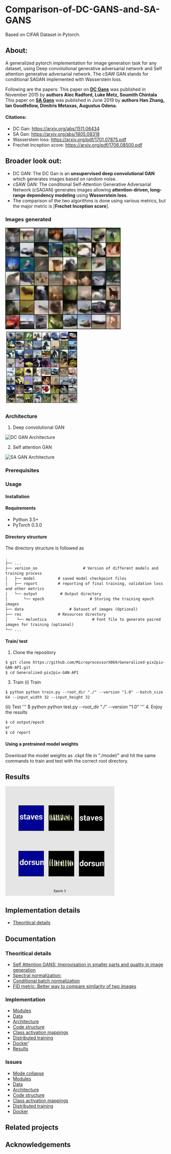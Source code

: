 # Comparison-of-DC-GANS-and-SA-GANS
Based on CIFAR Dataset in Pytorch.

## About:
A generalized pytorch implementation for image generation task for any dataset, using Deep convolutional generative adversarial network and Self attention generative adversarial network.
The cSAW GAN stands for conditional SAGAN implemented with Wasserstein loss.

Following are the papers:
This paper on [**DC Gans**](https://arxiv.org/abs/1511.06434) was published in November 2015 by **authors Alec Radford, Luke Metz, Soumith Chintala**
This paper on [**SA Gans**](https://arxiv.org/abs/1805.08318) was published in June 2019 by **authors Han Zhang, Ian Goodfellow, Dimitris Metaxas, Augustus Odena.**

#### Citations:
- DC Gan: https://arxiv.org/abs/1511.06434
- SA Gan: https://arxiv.org/abs/1805.08318
- Wasserstein loss: https://arxiv.org/pdf/1701.07875.pdf
- Frechet Inception score: https://arxiv.org/pdf/1706.08500.pdf

## Broader look out:
- DC GAN: The DC Gan is an **unsupervised deep convolutional GAN** which generates images based on random noise.
- cSAW GAN: The conditional Self-Attention Generative Adversarial Network (cSAGAN) generates images allowing **attention-driven, long-   range dependency modeling** using **Wasserstein loss**.
- The comparison of the two algorithms is done using various metrics, but the major metric is [**Frechet Inception score**].

### Images generated
![Images generated by DC GAN](https://github.com/MicroprocessorX069/Comparison-of-DC-GANS-and-SA-GANS/blob/master/documentation/image%20res/images_dc.PNG)
![Images generatedby SA GAN](https://github.com/MicroprocessorX069/Comparison-of-DC-GANS-and-SA-GANS/blob/master/documentation/image%20res/images_sa.PNG)

### Architecture
1. Deep convolutional GAN

![DC GAN Architecture](https://gluon.mxnet.io/_images/dcgan.png)

2. Self attention GAN

![SA GAN Architecture](https://miro.medium.com/max/2204/1*H29pojIh1fvscvX04gF2Xg.png)


### Prerequisites
### Usage

#### Installation
#### Requirements
- Python 3.5+
- PyTorch 0.3.0
 
#### Directory structure
The directory structure is followed as 
```
.
├── ...
├── version_no                    # Version of different models and training process
│   ├── model          # saved model checkpoint files
│   ├── report         # reporting of final training, validation loss and other metrics
│   └── output          # Output directory
│       └── epoch                    # Storing the training epoch images
├── data                    # Dataset of images (Optional)
├── res                # Resources directory
│    └── Helvetica                    # Font file to generate paired images for training (optional) 
└── ...
```

#### Train/ test
1. Clone the repository
```
$ git clone https://github.com/MicroprocessorX069/Generalized-pix2pix-GAN-API.git
$ cd Generalized-pix2pix-GAN-API
```
3. Train
(i) Train
```
$ python python train.py --root_dir "./" --version "1.0" --batch_size 64 --input_width 32 --input_height 32 
```
(ii) Test
'''
$ python python test.py --root_dir "./" --version "1.0" 
'''
4. Enjoy the results
```
$ cd output/epoch
or
$ cd report
```

#### Using a pretrained model weights
Download the model weights as .ckpt file in "./model/" and hit the same commands to train and test with the correct root directory.

## Results
![Training gif](https://github.com/MicroprocessorX069/Generalized-pix2pix-GAN-API/blob/master/training_process.GIF)

## Implementation details
- [Theoritical details](docs/CONTRIBUTING.md)


## Documentation

### Theoritical details
- [Self Attention GANS: Improvisation in smaller parts and quality in image generation](documentation/sagan.md)
- [Spectral normalization: ](documentation/spectral.md)
- [Conditional batch normalization](documentation/conditional_bn.md)
- [FID metric: Better way to compare similarity of two images](documentation/fid.md)

### Implementation
- [Modules](documentation/modules.md)
- [Data](documentation/dataset.md)
- [Architecture](documentation/CONTRIBUTING.md)
- [Code structure](docs/CONTRIBUTING.md)
- [Class activation mappings](documentation/cam.md)
- [Distributed training](docs/CONTRIBUTING.md)
- [Docker](docs/CONTRIBUTING.md)'
- [Results](documentation/results.md)

### Issues
- [Mode collapse](documentation/regularization.md)
- [Modules](docs/CONTRIBUTING.md)
- [Data](docs/CONTRIBUTING.md)
- [Architecture](docs/CONTRIBUTING.md)
- [Code structure](docs/CONTRIBUTING.md)
- [Class activation mappings](documentation/cam.md)
- [Distributed training](docs/CONTRIBUTING.md)
- [Docker](docs/CONTRIBUTING.md)

## Related projects

## Acknowledgements




